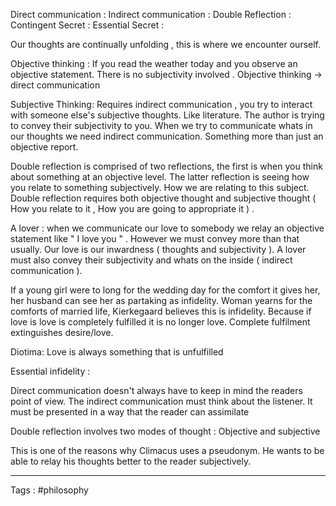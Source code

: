 Direct communication : 
Indirect communication : 
Double Reflection  :
Contingent Secret :
Essential Secret  :


Our thoughts are continually unfolding , this is where we encounter ourself. 


Objective thinking : If you read the weather today and you observe an objective statement. There is no subjectivity involved . Objective thinking -> direct communication 


Subjective Thinking: Requires indirect communication , you try to interact with someone else's subjective thoughts. Like literature. The author is trying to convey their subjectivity to you. When we try to communicate whats in our thoughts we need indirect communication. Something more than just an objective report. 


Double reflection is comprised of two reflections, the first is when you think about something at an objective level. The latter reflection is seeing how you relate to something subjectively. How we are relating to this subject. Double reflection requires both objective thought and subjective thought ( How you relate to it , How you are going to appropriate it ) . 

A lover : when we communicate our love to somebody we relay an objective statement like " I love you " . However we must convey more than that usually. Our love is our inwardness ( thoughts and subjectivity ). A lover must also convey their subjectivity and whats on the inside ( indirect communication ). 

If a young girl were to long for the wedding day for the comfort it gives her, her husband can see her as partaking as infidelity. Woman yearns for the comforts of married life, Kierkegaard believes this is infidelity. Because if love is love is completely fulfilled it is no longer love. Complete fulfilment extinguishes desire/love. 

Diotima: Love is always something that is unfulfilled 

Essential infidelity : 

Direct communication doesn't always have to keep in mind the readers point of view. The indirect communication must think about the listener. It must be presented in a way that the reader can assimilate

Double reflection involves two modes of thought : Objective and subjective 

This is one of the reasons why Climacus uses a pseudonym. He wants to be able to relay his thoughts better to the reader subjectively. 




___
Tags : #philosophy 